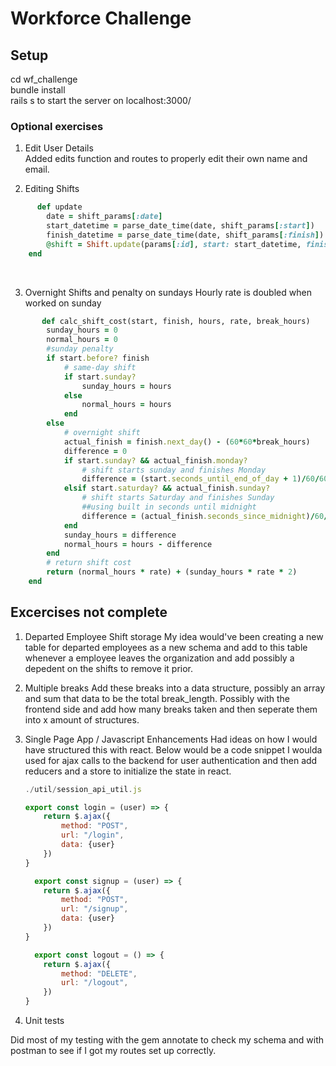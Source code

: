 # Workforce Challenge

## Setup

cd wf_challenge
<br/>
bundle install
<br/>
rails s to start the server on localhost:3000/

### Optional exercises

1. Edit User Details
   <br/>
   Added edits function and routes to properly edit their own name and email.

2. Editing Shifts

```ruby
      def update
        date = shift_params[:date]
        start_datetime = parse_date_time(date, shift_params[:start])
        finish_datetime = parse_date_time(date, shift_params[:finish])
        @shift = Shift.update(params[:id], start: start_datetime, finish: finish_datetime, break_length: shift_param[:break_length])
    end
```

<br/>

3.  Overnight Shifts and penalty on sundays
    Hourly rate is doubled when worked on sunday

```ruby
       def calc_shift_cost(start, finish, hours, rate, break_hours)
        sunday_hours = 0
        normal_hours = 0
        #sunday penalty
        if start.before? finish
            # same-day shift
            if start.sunday?
                sunday_hours = hours
            else
                normal_hours = hours
            end
        else
            # overnight shift
            actual_finish = finish.next_day() - (60*60*break_hours)
            difference = 0
            if start.sunday? && actual_finish.monday?
                # shift starts sunday and finishes Monday
                difference = (start.seconds_until_end_of_day + 1)/60/60
            elsif start.saturday? && actual_finish.sunday?
                # shift starts Saturday and finishes Sunday
                ##using built in seconds until midnight
                difference = (actual_finish.seconds_since_midnight)/60/60
            end
            sunday_hours = difference
            normal_hours = hours - difference
        end
        # return shift cost
        return (normal_hours * rate) + (sunday_hours * rate * 2)
    end
```

## Excercises not complete

1. Departed Employee Shift storage
   My idea would've been creating a new table for departed employees as a new schema and add to this table whenever a employee leaves the organization and add possibly a depedent on the shifts to remove it prior.

2. Multiple breaks
   Add these breaks into a data structure, possibly an array and sum that data to be the total break_length. Possibly with the frontend side and add how many breaks taken and then seperate them into x amount of structures.
3. Single Page App / Javascript Enhancements
   Had ideas on how I would have structured this with react. Below would be a code snippet I woulda used for ajax calls to the backend for user authentication and then add reducers and a store to initialize the state in react.

   ```javascript
   ./util/session_api_util.js

   export const login = (user) => {
       return $.ajax({
           method: "POST",
           url: "/login",
           data: {user}
       })
   }

     export const signup = (user) => {
       return $.ajax({
           method: "POST",
           url: "/signup",
           data: {user}
       })
   }

     export const logout = () => {
       return $.ajax({
           method: "DELETE",
           url: "/logout",
       })
   }
   ```

4. Unit tests

Did most of my testing with the gem annotate to check my schema and with postman to see if I got my routes set up correctly.

